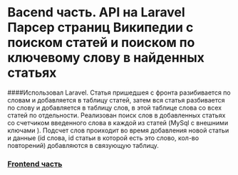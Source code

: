 # Bacend часть. API на Laravel Парсер страниц Википедии с поиском статей и поиском по ключевому слову в найденных статьях 

####Использовал Laravel. Статья пришедшея с фронта разибивается по словам и добавляется в таблицу статей, затем вся статья разбивается по слову и добавляется в таблицу слов, в этой таблице слова со всех статей по отдельности. Реализован поиск слов в добавленных статьях со счетчиком введенного слова в каждой из статей (MySql с внешними ключами ). Подсчет слов проиходит во время добавления новой статьи и данные (id слова, id статьи в которой есть это слово, кол-во повторений) добавляются в связующую таблицу. 

### [Frontend часть](https://github.com/Bogdanchikov-Ilya/WikipediaParcer-Search-frontend)


